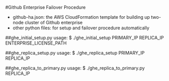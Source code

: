 #Github Enterprise Failover Procedure
- github-ha.json: the AWS CloudFormation template for building up two-node cluster of Github enterprise
- other python files: for setup and failover procedure automatically 

##ghe_initial_setup.py
usage: $ ./ghe_initial_setup PRIMARY_IP REPLICA_IP ENTERPRISE_LICENSE_PATH

##ghe_replica_setup.py
usage: $ ./ghe_replica_setup PRIMARY_IP REPLICA_IP

##ghe_replica_to_primary.py
usage: $ ./ghe_replica_to_primary.py REPLICA_IP